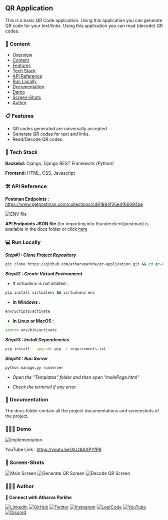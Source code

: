
## QR Application

This is a basic QR Code application.
Using this application you can generate QR code for your text/links.
Using this application you can read (decode) QR codes.


### 🔗 Content

* [Overview](#qr-application)
* [Content](#-content)
* [Features](#-features)
* [Tech Stack](#-tech-stack)
* [API Reference](#-api-reference)
* [Run Locally](#-run-locally)
* [Documentation](#-documentation)
* [Demo](#-demo)
* [Screen-Shots](#-screen-shots)
* [Author](#-author)


### 📋 Features

- QR codes generated are universally accepted.
- Generate QR codes for text and links.
- Read/Decode QR codes.


### 🧰 Tech Stack

**Backebd:** Django, Django REST Framework *(Python)*

**Frontend:** HTML, CSS, Javascript


### 🛠 API Reference

**Postman Endpoints** : https://www.getpostman.com/collections/cd81994f26e4f66094be

![ENV file](docs/ss.png)

**API Endpoints JSON file** (for importing into thunderclient/postman) is available in the docs folder or click [here](docs/endpoints.json) 


### 💻 Run Locally

***Step#1 : Clone Project Repository***

```bash
git clone https://github.com/atharvparkhe/qr-application.git && cd qr-application
```

***Step#2 : Create Virtual Environment***

* If *virtualenv* is not istalled :
```bash
pip install virtualenv && virtualenv env
```
* **In Windows :**
```bash
env/Scripts/activate
```
* **In Linux or MacOS :**
```bash
source env/bin/activate
```

***Step#3 : Install Dependencies***

```bash
pip install --upgrade pip -r requirements.txt
```

***Step#4 : Run Server***

```bash
python manage.py runserver
```
- *Open the "Templates" folder and then open "mainPage.html"*

- *Check the terminal if any error.*


### 📄 Documentation

The docs folder contain all the project documentations and screenshots of the project.


### 🧑🏻‍💻 Demo

![Implementation](docs/abc.gif)

YouTube Link : https://youtu.be/XUz8AXPYfP8


### 🌄 Screen-Shots

![Main Screen](docs/project/main-screen.png)
![Generate QR Screen](docs/project/generate-screen.png)
![Decode QR Screen](docs/project/read-screen.png)


### 🙋🏻‍♂️ Author

**🤝 Connect with Atharva Parkhe**

[![LinkedIn](https://img.shields.io/badge/LinkedIn-0077B5?style=for-the-badge&logo=linkedin&logoColor=white)](https://www.linkedin.com/in/atharva-parkhe-3283b2202/)
[![GitHub](https://img.shields.io/badge/GitHub-100000?style=for-the-badge&logo=github&logoColor=white)](https://www.github.com/atharvparkhe/)
[![Twitter](https://img.shields.io/badge/Twitter-1DA1F2?style=for-the-badge&logo=twitter&logoColor=white)](https://www.twitter.com/atharvparkhe/)
[![Instagram](https://img.shields.io/badge/Instagram-E4405F?style=for-the-badge&logo=instagram&logoColor=white)](https://www.instagram.com/atharvparkhe/)
[![LeetCode](https://img.shields.io/badge/-LeetCode-FFA116?style=for-the-badge&logo=LeetCode&logoColor=black)](https://leetcode.com/patharv777/)
[![YouTube](https://img.shields.io/badge/YouTube-FF0000?style=for-the-badge&logo=youtube&logoColor=white)](https://www.youtube.com/channel/UChimOJO64hOqtE7HCgtiIig)
[![Discord](https://img.shields.io/badge/Discord-5865F2?style=for-the-badge&logo=discord&logoColor=white)](https://discord.gg/8WNC43Xsfc)
